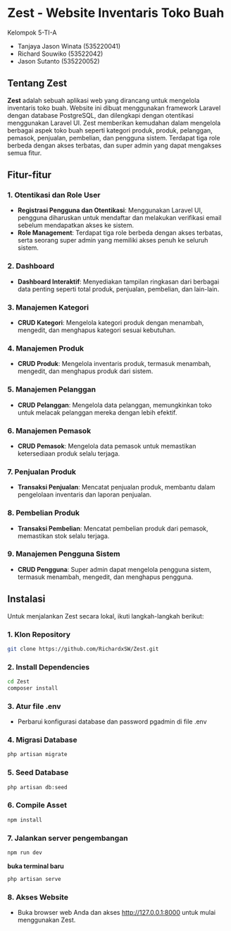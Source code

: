# Zest - Website Inventaris Toko Buah

Kelompok 5-TI-A
- Tanjaya Jason Winata (535220041)
- Richard Souwiko (53522042)
- Jason Sutanto (535220052)

## Tentang Zest

**Zest** adalah sebuah aplikasi web yang dirancang untuk mengelola inventaris toko buah. Website ini dibuat menggunakan framework Laravel dengan database PostgreSQL, dan dilengkapi dengan otentikasi menggunakan Laravel UI. Zest memberikan kemudahan dalam mengelola berbagai aspek toko buah seperti kategori produk, produk, pelanggan, pemasok, penjualan, pembelian, dan pengguna sistem. Terdapat tiga role berbeda dengan akses terbatas, dan super admin yang dapat mengakses semua fitur.

## Fitur-fitur

### 1. Otentikasi dan Role User
- **Registrasi Pengguna dan Otentikasi**: Menggunakan Laravel UI, pengguna diharuskan untuk mendaftar dan melakukan verifikasi email sebelum mendapatkan akses ke sistem.
- **Role Management**: Terdapat tiga role berbeda dengan akses terbatas, serta seorang super admin yang memiliki akses penuh ke seluruh sistem.

### 2. Dashboard
- **Dashboard Interaktif**: Menyediakan tampilan ringkasan dari berbagai data penting seperti total produk, penjualan, pembelian, dan lain-lain.

### 3. Manajemen Kategori
- **CRUD Kategori**: Mengelola kategori produk dengan menambah, mengedit, dan menghapus kategori sesuai kebutuhan.

### 4. Manajemen Produk
- **CRUD Produk**: Mengelola inventaris produk, termasuk menambah, mengedit, dan menghapus produk dari sistem.

### 5. Manajemen Pelanggan
- **CRUD Pelanggan**: Mengelola data pelanggan, memungkinkan toko untuk melacak pelanggan mereka dengan lebih efektif.

### 6. Manajemen Pemasok
- **CRUD Pemasok**: Mengelola data pemasok untuk memastikan ketersediaan produk selalu terjaga.

### 7. Penjualan Produk
- **Transaksi Penjualan**: Mencatat penjualan produk, membantu dalam pengelolaan inventaris dan laporan penjualan.

### 8. Pembelian Produk
- **Transaksi Pembelian**: Mencatat pembelian produk dari pemasok, memastikan stok selalu terjaga.

### 9. Manajemen Pengguna Sistem
- **CRUD Pengguna**: Super admin dapat mengelola pengguna sistem, termasuk menambah, mengedit, dan menghapus pengguna.

## Instalasi 

Untuk menjalankan Zest secara lokal, ikuti langkah-langkah berikut:

### 1. Klon Repository
```bash
git clone https://github.com/RichardxSW/Zest.git
```

### 2. Install Dependencies
```bash 
cd Zest
composer install
```

### 3. Atur file .env
- Perbarui konfigurasi database dan password pgadmin di file .env

### 4. Migrasi Database
```bash
php artisan migrate
```

### 5. Seed Database
```bash
php artisan db:seed
```

### 6. Compile Asset
```bash
npm install
```

### 7. Jalankan server pengembangan
```bash
npm run dev
```
**buka terminal baru**
```bash
php artisan serve
```

### 8. Akses Website
- Buka browser web Anda dan akses http://127.0.0.1:8000 untuk mulai menggunakan Zest.

